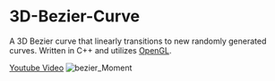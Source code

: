 # 3D-Bezier-Curve
A 3D Bezier curve that linearly transitions to new randomly generated curves.
Written in C++ and utilizes [OpenGL](https://www.opengl.org/).

[Youtube Video](https://www.youtube.com/watch?v=PKpQ-XYE88g)
![bezier_Moment](https://user-images.githubusercontent.com/25037201/156081869-ec625cf0-4db7-4c41-aa98-880ff2f758ab.jpg)
